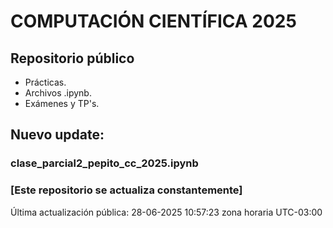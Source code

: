# COMPUTACIÓN CIENTÍFICA 2025

## Repositorio público

- Prácticas.
- Archivos .ipynb.
- Exámenes y TP's.


## Nuevo update:
### clase_parcial2_pepito_cc_2025.ipynb


### [Este repositorio se actualiza constantemente]

Última actualización pública: 28-06-2025 10:57:23 zona horaria UTC-03:00
